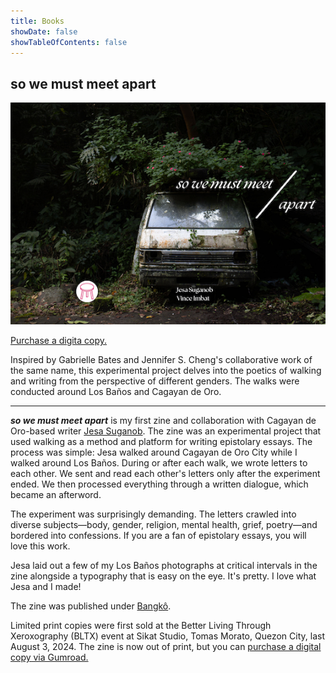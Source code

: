 ```yaml
---
title: Books
showDate: false
showTableOfContents: false
---
```


## so we must meet apart

![swmma cover](so-we-must-meet-apart.png)

[Purchase a digita copy.](https://vinceimbat.gumroad.com/l/apart)

Inspired by Gabrielle Bates and Jennifer S. Cheng's collaborative work of the same name, this experimental project delves into the poetics of walking and writing from the perspective of different genders. The walks were conducted around Los Baños and Cagayan de Oro.

***

_**so we must meet apart**_ is my first zine and collaboration with Cagayan de Oro-based writer [Jesa Suganob](https://flammablematerials.substack.com/). The zine was an experimental project that used walking as a method and platform for writing epistolary essays. The process was simple: Jesa walked around Cagayan de Oro City while I walked around Los Baños. During or after each walk, we wrote letters to each other. We sent and read each other's letters only after the experiment ended. We then processed everything through a written dialogue, which became an afterword.

The experiment was surprisingly demanding. The letters crawled into diverse subjects—body, gender, religion, mental health, grief, poetry—and bordered into confessions. If you are a fan of epistolary essays, you will love this work.

Jesa laid out a few of my Los Baños photographs at critical intervals in the zine alongside a typography that is easy on the eye. It's pretty. I love what Jesa and I made!

The zine was published under [Bangkô](https://www.facebook.com/bangko.collective).

Limited print copies were first sold at the Better Living Through Xeroxography (BLTX) event at Sikat Studio, Tomas Morato, Quezon City, last August 3, 2024. The zine is now out of print, but you can [purchase a digital copy via Gumroad.](https://vinceimbat.gumroad.com/l/apart)